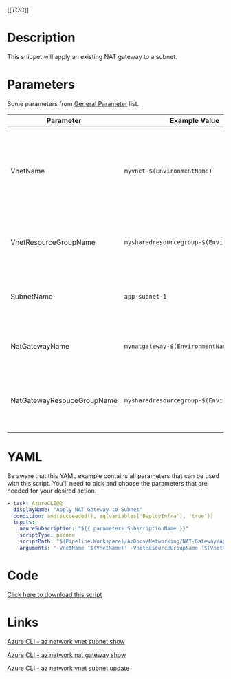 [[_TOC_]]

# Description

This snippet will apply an existing NAT gateway to a subnet.

# Parameters

Some parameters from [General Parameter](/Azure/AzDocs-v1/Scripts) list.

| Parameter                  | Example Value                              | Description                                                                               |
| -------------------------- | ------------------------------------------ | ----------------------------------------------------------------------------------------- |
| VnetName                   | `myvnet-$(EnvironmentName)`                | The name of the VNet where the subnet (which you want to apply the NAT gateway to) lives. |
| VnetResourceGroupName      | `mysharedresourcegroup-$(EnvironmentName)` | The resource group where the VNet resides in.                                             |
| SubnetName                 | `app-subnet-1`                             | The name of the subnet to apply the NAT Gateway to                                        |
| NatGatewayName             | `mynatgateway-$(EnvironmentName)`          | The name of the existing NAT Gateway.                                                     |
| NatGatewayResouceGroupName | `mysharedresourcegroup-$(EnvironmentName)` | The resource group where the NAT Gateway resides in.                                      |

# YAML

Be aware that this YAML example contains all parameters that can be used with this script. You'll need to pick and choose the parameters that are needed for your desired action.

```yaml
- task: AzureCLI@2
  displayName: "Apply NAT Gateway to Subnet"
  condition: and(succeeded(), eq(variables['DeployInfra'], 'true'))
  inputs:
    azureSubscription: "${{ parameters.SubscriptionName }}"
    scriptType: pscore
    scriptPath: "$(Pipeline.Workspace)/AzDocs/Networking/NAT-Gateway/Apply-NAT-Gateway-To-Subnet.ps1"
    arguments: "-VnetName '$(VnetName)' -VnetResourceGroupName '$(VnetResourceGroupName)' -SubnetName '$(SubnetName)' -NatGatewayName '$(NatGatewayName)' -NatGatewayResouceGroupName '$(NatGatewayResouceGroupName)'"
```

# Code

[Click here to download this script](../../../../src/Networking/NAT-Gateway/Apply-NAT-Gateway-To-Subnet.ps1)

# Links

[Azure CLI - az network vnet subnet show](https://docs.microsoft.com/nl-nl/cli/azure/network/vnet/subnet?view=azure-cli-latest#az_network_vnet_subnet_show)

[Azure CLI - az network nat gateway show](https://docs.microsoft.com/nl-nl/cli/azure/network/nat/gateway?view=azure-cli-latest#az_network_nat_gateway_show)

[Azure CLI - az network vnet subnet update](https://docs.microsoft.com/nl-nl/cli/azure/network/vnet/subnet?view=azure-cli-latest#az_network_vnet_subnet_update)
